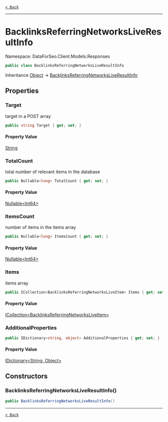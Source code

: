 [`< Back`](./)

---

# BacklinksReferringNetworksLiveResultInfo

Namespace: DataForSeo.Client.Models.Responses

```csharp
public class BacklinksReferringNetworksLiveResultInfo
```

Inheritance [Object](https://docs.microsoft.com/en-us/dotnet/api/system.object) → [BacklinksReferringNetworksLiveResultInfo](./dataforseo.client.models.responses.backlinksreferringnetworksliveresultinfo)

## Properties

### **Target**

target in a POST array

```csharp
public string Target { get; set; }
```

#### Property Value

[String](https://docs.microsoft.com/en-us/dotnet/api/system.string)<br>

### **TotalCount**

total number of relevant items in the database

```csharp
public Nullable<long> TotalCount { get; set; }
```

#### Property Value

[Nullable&lt;Int64&gt;](https://docs.microsoft.com/en-us/dotnet/api/system.nullable-1)<br>

### **ItemsCount**

number of items in the items array

```csharp
public Nullable<long> ItemsCount { get; set; }
```

#### Property Value

[Nullable&lt;Int64&gt;](https://docs.microsoft.com/en-us/dotnet/api/system.nullable-1)<br>

### **Items**

items array

```csharp
public ICollection<BacklinksReferringNetworksLiveItem> Items { get; set; }
```

#### Property Value

[ICollection&lt;BacklinksReferringNetworksLiveItem&gt;](./dataforseo.client.models.backlinksreferringnetworksliveitem)<br>

### **AdditionalProperties**

```csharp
public IDictionary<string, object> AdditionalProperties { get; set; }
```

#### Property Value

[IDictionary&lt;String, Object&gt;](https://docs.microsoft.com/en-us/dotnet/api/system.collections.generic.idictionary-2)<br>

## Constructors

### **BacklinksReferringNetworksLiveResultInfo()**

```csharp
public BacklinksReferringNetworksLiveResultInfo()
```

---

[`< Back`](./)

